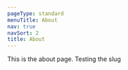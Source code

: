 ```yaml
---
pageType: standard
menuTitle: About
nav: true
navSort: 2
title: About
---
```

This is the about page. Testing the slug
